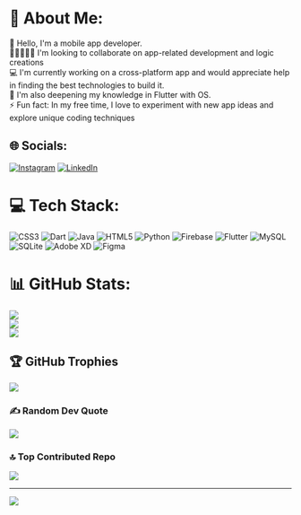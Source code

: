 # 💫 About Me:
🔭 Hello, I'm a mobile app developer.<br>🧑🏽‍🤝‍🧑🏻 I'm looking to collaborate on app-related development and logic creations<br>💻 I'm currently working on a cross-platform app and would appreciate help in finding the best technologies to build it.<br>🌱 I'm also deepening my knowledge in Flutter with OS.<br>⚡ Fun fact: In my free time, I love to experiment with new app ideas and explore unique coding techniques


## 🌐 Socials:
[![Instagram](https://img.shields.io/badge/Instagram-%23E4405F.svg?logo=Instagram&logoColor=white)](https://instagram.com/https://www.instagram.com/subu_xess/) [![LinkedIn](https://img.shields.io/badge/LinkedIn-%230077B5.svg?logo=linkedin&logoColor=white)](https://www.linkedin.com/in/subashmahanta/) 

# 💻 Tech Stack:
![CSS3](https://img.shields.io/badge/css3-%231572B6.svg?style=for-the-badge&logo=css3&logoColor=white) ![Dart](https://img.shields.io/badge/dart-%230175C2.svg?style=for-the-badge&logo=dart&logoColor=white) ![Java](https://img.shields.io/badge/java-%23ED8B00.svg?style=for-the-badge&logo=java&logoColor=white) ![HTML5](https://img.shields.io/badge/html5-%23E34F26.svg?style=for-the-badge&logo=html5&logoColor=white) ![Python](https://img.shields.io/badge/python-3670A0?style=for-the-badge&logo=python&logoColor=ffdd54) ![Firebase](https://img.shields.io/badge/firebase-%23039BE5.svg?style=for-the-badge&logo=firebase) ![Flutter](https://img.shields.io/badge/Flutter-%2302569B.svg?style=for-the-badge&logo=Flutter&logoColor=white) ![MySQL](https://img.shields.io/badge/mysql-%2300f.svg?style=for-the-badge&logo=mysql&logoColor=white) ![SQLite](https://img.shields.io/badge/sqlite-%2307405e.svg?style=for-the-badge&logo=sqlite&logoColor=white) ![Adobe XD](https://img.shields.io/badge/Adobe%20XD-470137?style=for-the-badge&logo=Adobe%20XD&logoColor=#FF61F6) 	![Figma](https://img.shields.io/badge/figma-%23F24E1E.svg?style=for-the-badge&logo=figma&logoColor=white)
# 📊 GitHub Stats:
![](https://github-readme-stats.vercel.app/api?username=SubashXess&theme=react&hide_border=true&include_all_commits=true&count_private=true)<br/>
![](https://github-readme-streak-stats.herokuapp.com/?user=SubashXess&theme=react&hide_border=true)<br/>
![](https://github-readme-stats.vercel.app/api/top-langs/?username=SubashXess&theme=react&hide_border=true&include_all_commits=true&count_private=true&layout=compact)

## 🏆 GitHub Trophies
![](https://github-profile-trophy.vercel.app/?username=SubashXess&theme=discord&no-frame=true&no-bg=true&margin-w=4)

### ✍️ Random Dev Quote
![](https://quotes-github-readme.vercel.app/api?type=horizontal&theme=tokyonight)

### 🔝 Top Contributed Repo
![](https://github-contributor-stats.vercel.app/api?username=SubashXess&limit=5&theme=dracula&combine_all_yearly_contributions=true)

---
[![](https://visitcount.itsvg.in/api?id=SubashXess&icon=0&color=0)](https://visitcount.itsvg.in)
